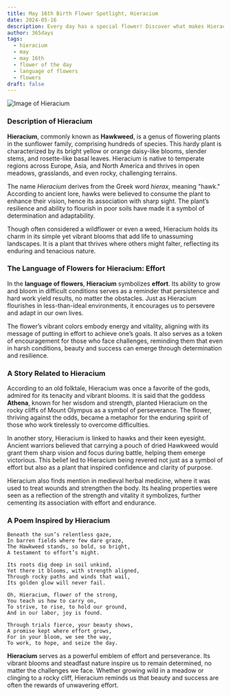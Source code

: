 ```yaml
---
title: May 16th Birth Flower Spotlight, Hieracium
date: 2024-05-16
description: Every day has a special flower! Discover what makes Hieracium unique as today’s birth flower and its symbolic meaning.
author: 365days
tags:
  - hieracium
  - may
  - may 16th
  - flower of the day
  - language of flowers
  - flowers
draft: false
---
```


![Image of Hieracium](https://cdn.pixabay.com/photo/2020/04/21/04/50/meadowsweet-trees-5070844_1280.jpg#center)


### Description of Hieracium

**Hieracium**, commonly known as **Hawkweed**, is a genus of flowering plants in the sunflower family, comprising hundreds of species. This hardy plant is characterized by its bright yellow or orange daisy-like blooms, slender stems, and rosette-like basal leaves. Hieracium is native to temperate regions across Europe, Asia, and North America and thrives in open meadows, grasslands, and even rocky, challenging terrains.

The name _Hieracium_ derives from the Greek word _hierax_, meaning "hawk." According to ancient lore, hawks were believed to consume the plant to enhance their vision, hence its association with sharp sight. The plant’s resilience and ability to flourish in poor soils have made it a symbol of determination and adaptability.

Though often considered a wildflower or even a weed, Hieracium holds its charm in its simple yet vibrant blooms that add life to unassuming landscapes. It is a plant that thrives where others might falter, reflecting its enduring and tenacious nature.

### The Language of Flowers for Hieracium: Effort

In the **language of flowers**, **Hieracium** symbolizes **effort**. Its ability to grow and bloom in difficult conditions serves as a reminder that persistence and hard work yield results, no matter the obstacles. Just as Hieracium flourishes in less-than-ideal environments, it encourages us to persevere and adapt in our own lives.

The flower’s vibrant colors embody energy and vitality, aligning with its message of putting in effort to achieve one’s goals. It also serves as a token of encouragement for those who face challenges, reminding them that even in harsh conditions, beauty and success can emerge through determination and resilience.

### A Story Related to Hieracium

According to an old folktale, Hieracium was once a favorite of the gods, admired for its tenacity and vibrant blooms. It is said that the goddess **Athena**, known for her wisdom and strength, planted Hieracium on the rocky cliffs of Mount Olympus as a symbol of perseverance. The flower, thriving against the odds, became a metaphor for the enduring spirit of those who work tirelessly to overcome difficulties.

In another story, Hieracium is linked to hawks and their keen eyesight. Ancient warriors believed that carrying a pouch of dried Hawkweed would grant them sharp vision and focus during battle, helping them emerge victorious. This belief led to Hieracium being revered not just as a symbol of effort but also as a plant that inspired confidence and clarity of purpose.

Hieracium also finds mention in medieval herbal medicine, where it was used to treat wounds and strengthen the body. Its healing properties were seen as a reflection of the strength and vitality it symbolizes, further cementing its association with effort and endurance.

### A Poem Inspired by Hieracium

```
Beneath the sun’s relentless gaze,  
In barren fields where few dare graze,  
The Hawkweed stands, so bold, so bright,  
A testament to effort’s might.  

Its roots dig deep in soil unkind,  
Yet there it blooms, with strength aligned,  
Through rocky paths and winds that wail,  
Its golden glow will never fail.  

Oh, Hieracium, flower of the strong,  
You teach us how to carry on,  
To strive, to rise, to hold our ground,  
And in our labor, joy is found.  

Through trials fierce, your beauty shows,  
A promise kept where effort grows,  
For in your bloom, we see the way,  
To work, to hope, and seize the day.  
```

**Hieracium** serves as a powerful emblem of effort and perseverance. Its vibrant blooms and steadfast nature inspire us to remain determined, no matter the challenges we face. Whether growing wild in a meadow or clinging to a rocky cliff, Hieracium reminds us that beauty and success are often the rewards of unwavering effort.

